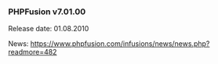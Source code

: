 ### PHPFusion v7.01.00
Release date: 01.08.2010

News: https://www.phpfusion.com/infusions/news/news.php?readmore=482
